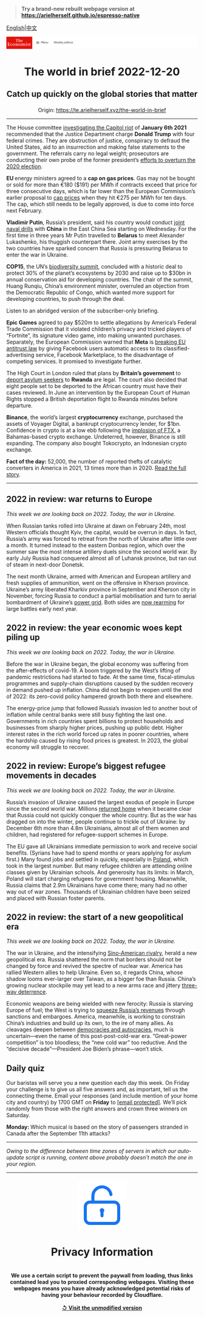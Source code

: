 > **Try a brand-new rebuilt webpage version at https://arielherself.github.io/espresso-native**

[English](https://github.com/arielherself/espresso/blob/main/README.md)|[中文](https://github-com.translate.goog/arielherself/espresso/blob/main/README.md?_x_tr_sl=en&_x_tr_tl=zh-CN&_x_tr_hl=zh-CN&_x_tr_pto=wapp)



![The Economist](menubar.png)

# <p align="center">The world in brief 2022-12-20</p>

## <p align="center">Catch up quickly on the global stories that matter</p>

<p align="center">Origin: <a href="https://te.arielherself.xyz/the-world-in-brief">https://te.arielherself.xyz/the-world-in-brief</a><hr>

The House committee [investigating the Capitol riot](https://te.arielherself.xyz/united-states/2022/06/29/donald-trumps-shameful-role-in-the-storming-of-the-capitol) of <strong>January 6th 2021</strong> recommended that the Justice Department charge <strong>Donald Trump</strong> with four federal crimes. They are obstruction of justice, conspiracy to defraud the United States, aid to an insurrection and making false statements to the government. The referrals carry no legal weight; prosecutors are conducting their own probe of the former president’s [efforts to overturn the 2020 election](https://te.arielherself.xyz/united-states/2022/07/21/the-january-6th-committee-has-hobbled-donald-trump). 

<strong>EU </strong>energy ministers agreed to a <strong>cap on gas prices</strong>. Gas may not be bought or sold for more than €180 ($191) per MWh if contracts exceed that price for three consecutive days, which is far lower than the European Commission’s earlier proposal to [cap prices](https://te.arielherself.xyz/graphic-detail/2022/09/27/the-wrong-way-to-solve-europes-energy-crisis) when they hit €275 per MWh for ten days. The cap, which still needs to be legally approved, is due to come into force next February.

<strong>Vladimir Putin</strong>, Russia’s president, said his country would conduct [joint naval drills](https://te.arielherself.xyz/china/2022/03/12/xi-jinping-places-a-bet-on-russia) with <strong>China</strong> in the East China Sea starting on Wednesday. For the first time in three years Mr Putin travelled to <strong>Belarus</strong> to meet Alexander Lukashenko, his thuggish counterpart there. Joint army exercises by the two countries have sparked concern that Russia is pressuring Belarus to enter the war in Ukraine.

<strong>COP15</strong>, the UN’s [biodiversity summit](https://te.arielherself.xyz/the-economist-explains/2022/12/09/why-is-there-another-cop-happening), concluded with a historic deal to protect 30% of the planet’s ecosystems by 2030 and raise up to $30bn in annual conservation aid for developing countries. The chair of the summit, Huang Runqiu, China’s environment minister, overruled an objection from the Democratic Republic of Congo, which wanted more support for developing countries, to push through the deal.

Listen to an abridged version of the subscriber-only briefing.

<strong>Epic Games</strong> agreed to pay $520m to settle allegations by America’s Federal Trade Commission that it violated children’s privacy and tricked players of “Fortnite”, its signature video game, into making unwanted purchases. Separately, the European Commission warned that <strong>Meta</strong> is [breaking EU antitrust law](https://te.arielherself.xyz/europe/2022/09/01/is-the-eu-overreaching-with-new-digital-regulations) by giving Facebook users automatic access to its classified-advertising service, Facebook Marketplace, to the disadvantage of competing services. It promised to investigate further.

The High Court in London ruled that plans by <strong>Britain’s government</strong> to [deport asylum seekers](https://te.arielherself.xyz/britain/2022/11/02/why-small-boats-are-a-big-problem-for-britain) to <strong>Rwanda</strong> are legal. The court also decided that eight people set to be deported to the African country must have their cases reviewed. In June an intervention by the European Court of Human Rights stopped a British deportation flight to Rwanda minutes before departure.

<strong>Binance</strong>, the world’s largest <strong>cryptocurrency</strong> exchange, purchased the assets of Voyager Digital, a bankrupt cryptocurrency lender, for $1bn. Confidence in crypto is at a low ebb following the [implosion of FTX](https://te.arielherself.xyz/briefing/2022/11/17/the-failure-of-ftx-and-sam-bankman-fried-will-leave-deep-scars), a Bahamas-based crypto exchange. Undeterred, however, Binance is still expanding. The company also bought Tokocrypto, an Indonesian crypto exchange. 

<strong>Fact of the day: </strong> 52,000, the number of reported thefts of catalytic converters in America in 2021, 13 times more than in 2020. [Read the full story](https://te.arielherself.xyz/united-states/2022/12/15/why-catalytic-converter-theft-has-soared-in-america).

----------

## 2022 in review: war returns to Europe

<em>This week we are looking back on 2022. Today, the war in Ukraine.</em>

When Russian tanks rolled into Ukraine at dawn on February 24th, most Western officials thought Kyiv, the capital, would be overrun in days. In fact, Russia’s army was forced to retreat from the north of Ukraine after little over a month. It turned instead to the eastern Donbas region, which over the summer saw the most intense artillery duels since the second world war. By early July Russia had conquered almost all of Luhansk province, but ran out of steam in next-door Donetsk.

The next month Ukraine, armed with American and European artillery and fresh supplies of ammunition, went on the offensive in Kherson province. Ukraine’s army liberated Kharkiv province in September and Kherson city in November, forcing Russia to conduct a partial mobilisation and turn to aerial bombardment of Ukraine’s [power grid](https://te.arielherself.xyz/europe/2022/12/14/despite-power-cuts-and-blockades-ukraines-economy-is-coping). Both sides are [now rearming](https://te.arielherself.xyz/ukraines-fateful-winter) for large battles early next year.

## 2022 in review: the year economic woes kept piling up

<em>This week we are looking back on 2022. Today, the war in Ukraine.</em>

Before the war in Ukraine began, the global economy was suffering from the after-effects of covid-19. A boom triggered by the West’s lifting of pandemic restrictions had started to fade. At the same time, fiscal-stimulus programmes and supply-chain disruptions caused by the sudden recovery in demand pushed up inflation. China did not begin to reopen until the end of 2022: its zero-covid policy hampered growth both there and elsewhere.

The energy-price jump that followed Russia’s invasion led to another bout of inflation while central banks were still busy fighting the last one. Governments in rich countries spent billions to protect households and businesses from sharply higher prices, pushing up public debt. Higher interest rates in the rich world forced up rates in poorer countries, where the hardship caused by rising food prices is greatest. In 2023, the global economy will struggle to recover.

## 2022 in review: Europe’s biggest refugee movements in decades

<em>This week we are looking back on 2022. Today, the war in Ukraine.</em>

Russia’s invasion of Ukraine caused the largest exodus of people in Europe since the second world war. Millions [returned home](https://te.arielherself.xyz/europe/2022/05/24/as-russias-invasion-stalls-ukraines-refugees-return-home) when it became clear that Russia could not quickly conquer the whole country. But as the war has dragged on into the winter, people continue to trickle out of Ukraine: by December 6th more than 4.8m Ukrainians, almost all of them women and children, had registered for refugee-support schemes in Europe. 

The EU gave all Ukrainians immediate permission to work and receive social benefits. (Syrians have had to spend months or years applying for asylum first.) Many found jobs and settled in quickly, especially in [Poland](https://te.arielherself.xyz/europe/2022/09/01/ukrainian-refugees-are-making-poland-multicultural-again), which took in the largest number. But many refugee children are attending online classes given by Ukrainian schools. And generosity has its limits: in March, Poland will start charging refugees for government housing. Meanwhile, Russia claims that 2.9m Ukrainians have come there; many had no other way out of war zones. Thousands of Ukrainian children have been seized and placed with Russian foster parents.

## 2022 in review: the start of a new geopolitical era

<em>This week we are looking back on 2022. Today, the war in Ukraine.</em>

The war in Ukraine, and the intensifying [Sino-American rivalry](https://te.arielherself.xyz/leaders/2022/11/10/america-and-china-must-talk), herald a new geopolitical era. Russia shattered the norm that borders should not be changed by force and revived the spectre of nuclear war. America has rallied Western allies to help Ukraine. Even so, it regards China, whose shadow looms ever-larger over Taiwan, as a bigger foe than Russia. China’s growing nuclear stockpile may yet lead to a new arms race and jittery [three-way deterrence](https://te.arielherself.xyz/united-states/2022/11/29/how-will-america-deal-with-three-way-nuclear-deterrence). 

Economic weapons are being wielded with new ferocity: Russia is starving Europe of fuel; the West is trying to [squeeze Russia’s revenues](https://te.arielherself.xyz/leaders/2022/11/30/the-wests-proposed-price-cap-on-russian-oil-is-no-magic-weapon) through sanctions and embargoes. America, meanwhile, is working to constrain China’s industries and build up its own, to the ire of many allies. As cleavages deepen between [democracies and autocracies](https://te.arielherself.xyz/leaders/2022/07/28/how-to-deal-with-despots), much is uncertain—even the name of this post-post-cold-war era. “Great-power competition” is too bloodless; the “new cold war” too reductive. And the “decisive decade”—President Joe Biden’s phrase—won’t stick.

## Daily quiz

Our baristas will serve you a new question each day this week. On Friday your challenge is to give us all five answers and, as important, tell us the connecting theme. Email your responses (and include mention of your home city and country) by 1700 GMT on <strong>Friday</strong> to [<span class="__cf_email__" data-cfemail="6e3f1b07142b1d1e1c0b1d1d012e0b0d01000103071d1a400d0103">[email&#160;protected]</span>](https://mail.google.com/mail/?view=cm&amp;fs=1&amp;tf=1&amp;to=QuizEspresso@te.arielherself.xyz). We’ll pick randomly from those with the right answers and crown three winners on Saturday.

<strong>Monday: </strong>Which musical is based on the story of passengers stranded in Canada after the September 11th attacks?

----------

*Owing to the difference between time zones of servers in which our auto-update script is running, content above probably doesn't match the one in your region.*

|<br><div align="center"><img src="unlock.png" /><h1>Privacy Information</h1></div></br>We use a certain script to prevent the paywall from loading, thus links contained lead you to proxied corresponding webpages. Visiting these webpages means you have already acknowledged potential risks of having your behaviour recorded by Cloudflare.<br><br>[&#x21BA; Visit the unmodified version](README.raw.md)<br><br>|
|-----|
